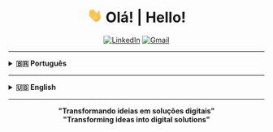 <div align="center">

# <img src="https://raw.githubusercontent.com/ABSphreak/ABSphreak/master/gifs/Hi.gif" width="30px"> Olá! | Hello!

[![LinkedIn](https://img.shields.io/badge/-Linkedin-blue?style=flat-square&logo=Linkedin&logoColor=white)](https://www.linkedin.com/in/muriloduarteg/)
[![Gmail](https://img.shields.io/badge/-muriloduartegoncalves@gmail.com-D44638?style=flat-square&logo=gmail&logoColor=white)](mailto:muriloduartegoncalves@gmail.com)

</div>

---

<details>
<summary><b>🇧🇷 Português</b></summary>

### 👨‍💻 Sobre Mim

Olá! Me chamo **Murilo Duarte**. Sou **Engenheiro de Software** e apaixonado por engenharia de produtos.

- **Desenvolvedor Back-end** com sólida experiência
- Entusiasta do desenvolvimento Front-end
- Fascinado pela criação de produtos digitais
- Experiência em gerenciamento de projetos de TI
- Gosto de criar soluções para problemas do dia a dia

</details>

---

<details>
<summary><b>🇺🇸 English</b></summary>

### 👨‍💻 About Me

Hello! My name is **Murilo Duarte**. I'm a **Software Engineer** and product engineering enthusiast.

- **Back-end Developer** with solid experience
- Front-end development enthusiast
- Passionate about digital product creation
- Experienced in IT project management
- I love creating solutions for everyday problems

</details>

---

<div align="center">

**"Transformando ideias em soluções digitais"**  
**"Transforming ideas into digital solutions"**

</div>
